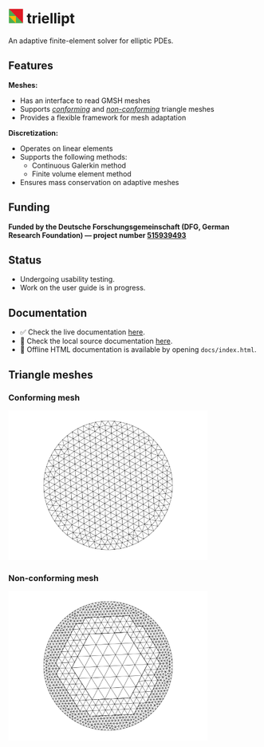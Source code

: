 
# <img src="./docs/configs/logo.png" width="30" height="30"> triellipt

An adaptive finite-element solver for elliptic PDEs.

## Features

**Meshes:**
- Has an interface to read GMSH meshes  
- Supports [*conforming*](#conforming-mesh) and [*non-conforming*](#non-conforming-mesh) triangle meshes
- Provides a flexible framework for mesh adaptation

**Discretization:**
- Operates on linear elements  
- Supports the following methods:  
  - Continuous Galerkin method  
  - Finite volume element method  
- Ensures mass conservation on adaptive meshes

## Funding

**Funded by the Deutsche Forschungsgemeinschaft (DFG, German Research Foundation) —
project number [515939493](https://gepris.dfg.de/gepris/projekt/515939493?language=en)**

## Status

- Undergoing usability testing.
- Work on the user guide is in progress.

## Documentation

- ✅ Check the live documentation [here]().
- 📄 Check the local source documentation [here](docs/sources/index.md).
- 💾 Offline HTML documentation is available by opening `docs/index.html`.

## Triangle meshes

### Conforming mesh

<img src="./docs/images/conforming-mesh.png" width="400">

### Non-conforming mesh

<img src="./docs/images/non-conforming-mesh.png" width="400">
